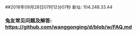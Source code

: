 ##2018年09月28日07时12分07秒 新址: 104.248.33.44
### 兔友常见问题及解答: https://github.com/wanggonging/d/blob/w/FAQ.md
